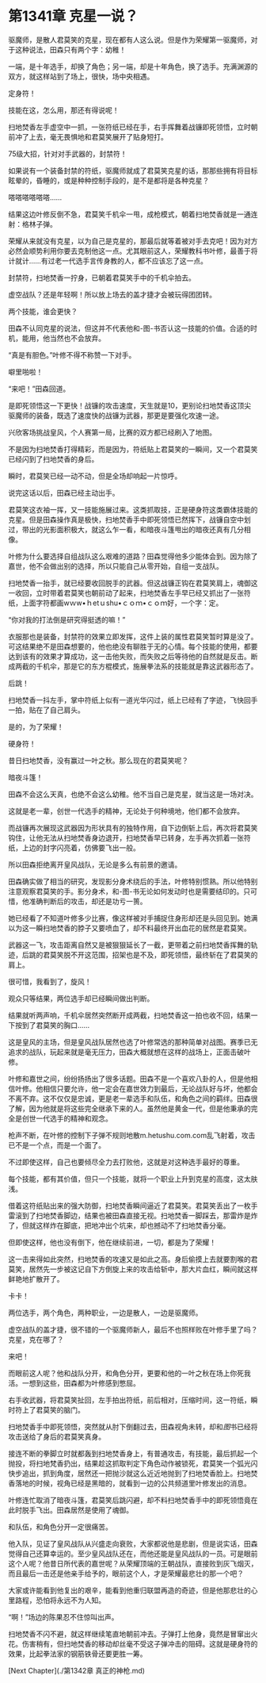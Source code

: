 # 第1341章 克星一说？

驱魔师，是散人君莫笑的克星，现在都有人这么说。但是作为荣耀第一驱魔师，对于这种说法，田森只有两个字：幼稚！

一端，是十年选手，却换了角色；另一端，却是十年角色，换了选手。充满渊源的双方，就这样站到了场上，很快，场中央相遇。

定身符！

技能在这，怎么用，那还有得说呢！

扫地焚香左手虚空中一抓，一张符纸已经在手，右手挥舞着战镰即死领悟，立时朝前冲了上去，毫无畏惧地和君莫笑展开了贴身短打。

75级大招，针对对手武器的，封禁符！

如果说有一个装备封禁的符纸，驱魔师就成了君莫笑克星的话，那那些拥有将目标眩晕的，昏睡的，或是种种控制手段的，是不是都将是各种克星？

嗒嗒嗒嗒嗒嗒……

结果这边叶修反倒不急，君莫笑千机伞一甩，成枪模式，朝着扫地焚香就是一通连射：格林子弹。

荣耀从来就没有克星，以为自己是克星的，那最后就等着被对手去克吧！因为对方必然会顺势利用你要去克制他这一点。尤其眼前这人，荣耀教科书叶修，最善于将计就计……有过老一代选手言传身教的人，都不应该忘了这一点。

封禁符，扫地焚香一拧身，已朝着君莫笑手中的千机伞拍去。

虚空战队？还是年轻啊！所以放上场去的盖才捷才会被玩得团团转。

两个技能，谁会更快？

田森不认同克星的说法，但这并不代表他和-图-书否认这一技能的价值。合适的时机，能用，他当然也不会放弃。

“真是有胆色。”叶修不得不称赞一下对手。

噼里啪啦！

“来吧！”田森回道。

是即死领悟这一下更快！战镰的攻击速度，天生就是10，更别论扫地焚香这顶尖驱魔师的装备，既选了速度快的战镰为武器，那更是要强化攻速一途。

兴欣客场挑战皇风，个人赛第一局，比赛的双方都已经刷入了地图。

不是因为扫地焚香打得精彩，而是因为，符纸贴上君莫笑的一瞬间，又一个君莫笑已经闪到了扫地焚香的身后。

瞬时，君莫笑已经一动不动，但是全场却响起一片惊呼。

说完这话以后，田森已经主动出手。

君莫笑这衣袖一挥，又一技能施展过来。这类抓取技，正是硬身符这类霸体技能的克星。但是田森操作真是极快，扫地焚香手中即死领悟已然挥下，战镰自空中划过，带出的光影面积极大，就这么乍一看，和暗夜斗篷甩出的暗夜还真有几分相像。

叶修为什么要选择自组战队这么艰难的道路？田森觉得他多少能体会到。因为除了嘉世，他不会做出别的选择，所以只能自己从零开始，自组一支战队。

扫地焚香一抬手，就已经要收回脱手的武器。但这战镰正钩在君莫笑肩上，魂御这一收回，立时带着君莫笑也朝前动了起来，扫地焚香左手早已经又抓出了一张符纸，上面字符都画wｗw•ｈetｕshu•ｃｏｍ•ｃｏｍ好，一个字：定。

“你对我的打法倒是研究得挺透的嘛！”

衣服那也是装备，封禁符的效果立即发挥，这件上装的属性君莫笑暂时算是没了。可这结果绝不是田森想要的，他也绝没有聊胜于无的心情。每个技能的使用，都要达到该有的效果才算成功，这一击他失败，而失败之后等待他的自然就是反击。断成两截的千机伞，那是它的东方棍模式，施展拳法系的技能就是靠这武器形态了。

后跳！

扫地焚香一抖左手，掌中符纸上似有一道光华闪过，纸上已经有了字迹，飞快回手一拍，贴在了自己肩头。

是的，为了荣耀！

硬身符！

昔日扫地焚香，没有赢过一叶之秋。那么现在的君莫笑呢？

暗夜斗篷！

田森不会这么天真，也绝不会这么幼稚。他不当自己是克星，就当这是一场对决。

这就是老一辈，创世一代选手的精神，无论处于何种境地，他们都不会放弃。

而战镰再次展现这武器因为形状具有的独特作用，自下边倒斩上后，再次将君莫笑钩住，让他无法从扫地焚香身边退开，扫地焚香早已转身，左手再次抓着一张符纸，上边的封字闪亮着，仿佛要飞出一般。

所以田森拒绝离开皇风战队，无论是多么有前景的邀请。

田森确实做了相当的研究，发现影分身术绕后的手法，叶修特别惯熟。所以他特别注意观察君莫笑的手。影分身术，和-图-书无论如何发动时也是需要结印的。只可惜，他准确判断后的攻击，却还是功亏一篑。

她已经看了不知道叶修多少比赛，像这样被对手捕捉住身形却还是头回见到。她满以为这一瞬扫地焚香的脖子又要喷血了，却不料最终开出血花的居然是君莫笑。

武器这一飞，攻击距离自然又是被狠狠延长了一截，更带着之前扫地焚香挥舞的轨迹，后跳的君莫笑脱不开这范围，招架也是不及，即死领悟，最终斩在了君莫笑的肩上。

很可惜，我看到了，旋风！

观众只等结果，两位选手却已经瞬间做出判断。

结果就听两声响，千机伞居然突然断开成两截，扫地焚香这一拍也收不回，结果一下按到了君莫笑的胸口……

这是皇风的主场，但是皇风战队居然也选了叶修常选的那种简单对战图。赛季已无追求的战队，玩起来就是毫无压力，田森大概就想在这样的战场上，正面击破叶修。

叶修和嘉世之间，纷纷扬扬出了很多话题。田森不是一个喜欢八卦的人，但是他相信叶修。他相信只要允许，他一定会在嘉世效力到最后，无论战队好与坏，他都会不离不弃。这不仅仅是忠诚，更是老一辈选手和队伍，和角色之间的羁绊。田森很了解，因为他就是将这些完全继承下来的人。虽然他是黄金一代，但是他秉承的完全是创世一代选手的精神和观念。

枪声不断，在叶修的控制下子弹不规则地散m.hetushu.com.com乱飞射着，攻击已不是一个点，而是一个面了。

不过即使这样，自己也要倾尽全力去打败他，这就是对这种选手最好的尊重。

每个技能，都有其价值，但只一个技能，就将一个职业上升到克星的高度，这太肤浅。

借着这符纸贴出来的强大防御，扫地焚香瞬间逼近了君莫笑。君莫笑丢出了一枚手雷滚到了扫地焚香脚边，结果也被田森直接无视。扫地焚香一脚踩去，那雷炸是炸了，但就这样炸在脚底，把地冲出个坑来，却也撼动不了扫地焚香分毫。

但即使这样，他也没有倒下，他在继续前进，一切，都是为了荣耀！

这一击来得如此突然，扫地焚香的攻速又是如此之高。身后偷摸上去就要割喉的君莫笑，居然先一步被这记自下方倒旋上来的攻击给斩中，那大片血红，瞬间就这样鲜艳地扩散开了。

卡卡！

两位选手，两个角色，两种职业，一边是散人，一边是驱魔师。

虚空战队的盖才捷，很不错的一个驱魔师新人，最后不也照样败在叶修手里了吗？克星，克在哪了？

来吧！

而眼前这人呢？他和战队分开，和角色分开，更要和他的一叶之秋在场上你死我活。一想到这些，田森都为叶修感到憋屈。

右手收武器，将君莫笑扯回，左手拍出符纸，前后相对，压缩时间，这一符纸，瞬时符上了君莫笑的脑门。

扫地焚香手中即死领悟，突然就从肘下倒翻过去，田森视角未转，却和*图*书已经将攻击送给了身后的君莫笑真身。

接连不断的拳脚立时就都轰到扫地焚香身上，有普通攻击，有技能，最后抓起一个抛投，将扫地梵香扔出，结果趁这抓取判定下角色动作被锁死，君莫笑一个弧光闪快步追出，抓到角度，居然还一把抛沙就这么近近地抛到了扫地焚香脸上。扫地焚香落地的时候，视角已经是黑暗的，就看到一边的公共频道里叶修发出的消息。

叶修连忙取消了暗夜斗篷，君莫笑后跳闪避，却不料扫地焚香手中的即死领悟竟在此时脱手飞出。田森居然是使用了魂御。

和队伍，和角色分开一定很痛苦。

他入队，见证了皇风战队从兴盛走向衰败，大家都说他是悲剧，但是说实话，田森觉得自己还算幸运的。至少皇风战队还在，而他还能是皇风战队的一员。可是眼前这个人呢？他昔日所代表的嘉世呢？从荣耀顶端的王朝战队，直接败到灰飞烟灭，而且最后一击还是他亲手给予的，眼前这个人，才是荣耀最悲壮的那一个吧？

大家或许能看到他复出的艰辛，能看到他重归联盟再造的奇迹，但是他那悲壮的心里路程，恐怕将永远不为人知。

“啊！”场边的陈果忍不住惊叫出声。

扫地焚香不闪不避，就这样继续笔直地朝前冲去。子弹打上他身，竟然是冒窜出火花。伤害稍有，但扫地焚香的移动却丝毫不受这子弹冲击的阻碍。这就是硬身符的效果，比起拳法家的钢筋铁骨还要更胜一筹。



[Next Chapter](./第1342章 真正的神枪.md)